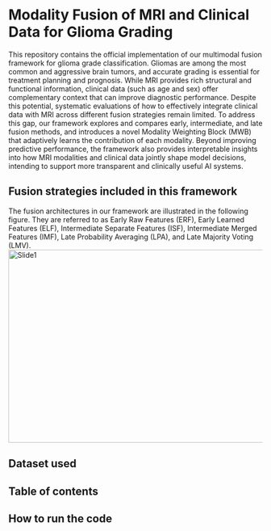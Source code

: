 # Modality Fusion of MRI and Clinical Data for Glioma Grading
This repository contains the official implementation of our multimodal fusion framework for glioma grade classification. Gliomas are among the most common and aggressive brain tumors, and accurate grading is essential for treatment planning and prognosis. While MRI provides rich structural and functional information, clinical data (such as age and sex) offer complementary context that can improve diagnostic performance. Despite this potential, systematic evaluations of how to effectively integrate clinical data with MRI across different fusion strategies remain limited. To address this gap, our framework explores and compares early, intermediate, and late fusion methods, and introduces a novel Modality Weighting Block (MWB) that adaptively learns the contribution of each modality. Beyond improving predictive performance, the framework also provides interpretable insights into how MRI modalities and clinical data jointly shape model decisions, intending to support more transparent and clinically useful AI systems.
## Fusion strategies included in this framework
The fusion architectures in our framework are illustrated in the following figure. They are referred to as Early Raw Features (ERF), Early Learned Features (ELF), Intermediate Separate Features (ISF), Intermediate Merged Features (IMF), Late Probability Averaging (LPA), and Late Majority Voting (LMV). 
<img width="643" height="382" alt="Slide1" src="https://github.com/user-attachments/assets/ad5bbcc2-052d-4c97-8505-f79267aa0e8e" />


## Dataset used
## Table of contents
## How to run the code






